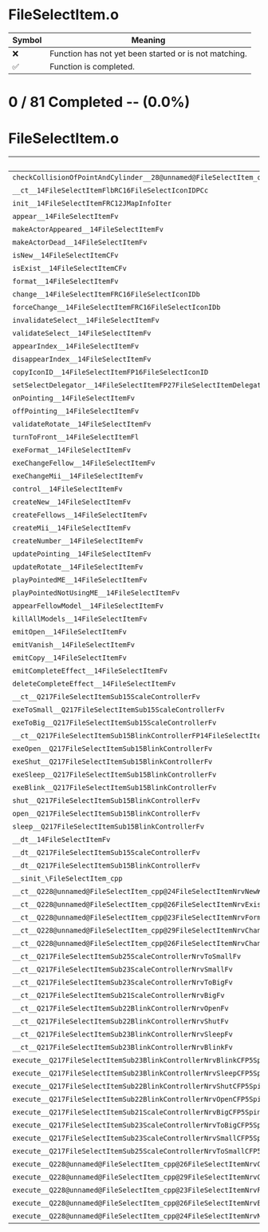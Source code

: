 # FileSelectItem.o
| Symbol | Meaning 
| ------------- | ------------- 
| :x: | Function has not yet been started or is not matching. 
| :white_check_mark: | Function is completed. 


# 0 / 81 Completed -- (0.0%)
# FileSelectItem.o
| Symbol | Decompiled? |
| ------------- | ------------- |
| `checkCollisionOfPointAndCylinder__28@unnamed@FileSelectItem_cpp@FRCQ29JGeometry8TVec3<f>RCQ29JGeometry8TVec3<f>RCQ29JGeometry8TVec3<f>f` | :x: |
| `__ct__14FileSelectItemFlbRC16FileSelectIconIDPCc` | :x: |
| `init__14FileSelectItemFRC12JMapInfoIter` | :x: |
| `appear__14FileSelectItemFv` | :x: |
| `makeActorAppeared__14FileSelectItemFv` | :x: |
| `makeActorDead__14FileSelectItemFv` | :x: |
| `isNew__14FileSelectItemCFv` | :x: |
| `isExist__14FileSelectItemCFv` | :x: |
| `format__14FileSelectItemFv` | :x: |
| `change__14FileSelectItemFRC16FileSelectIconIDb` | :x: |
| `forceChange__14FileSelectItemFRC16FileSelectIconIDb` | :x: |
| `invalidateSelect__14FileSelectItemFv` | :x: |
| `validateSelect__14FileSelectItemFv` | :x: |
| `appearIndex__14FileSelectItemFv` | :x: |
| `disappearIndex__14FileSelectItemFv` | :x: |
| `copyIconID__14FileSelectItemFP16FileSelectIconID` | :x: |
| `setSelectDelegator__14FileSelectItemFP27FileSelectItemDelegatorBase` | :x: |
| `onPointing__14FileSelectItemFv` | :x: |
| `offPointing__14FileSelectItemFv` | :x: |
| `validateRotate__14FileSelectItemFv` | :x: |
| `turnToFront__14FileSelectItemFl` | :x: |
| `exeFormat__14FileSelectItemFv` | :x: |
| `exeChangeFellow__14FileSelectItemFv` | :x: |
| `exeChangeMii__14FileSelectItemFv` | :x: |
| `control__14FileSelectItemFv` | :x: |
| `createNew__14FileSelectItemFv` | :x: |
| `createFellows__14FileSelectItemFv` | :x: |
| `createMii__14FileSelectItemFv` | :x: |
| `createNumber__14FileSelectItemFv` | :x: |
| `updatePointing__14FileSelectItemFv` | :x: |
| `updateRotate__14FileSelectItemFv` | :x: |
| `playPointedME__14FileSelectItemFv` | :x: |
| `playPointedNotUsingME__14FileSelectItemFv` | :x: |
| `appearFellowModel__14FileSelectItemFv` | :x: |
| `killAllModels__14FileSelectItemFv` | :x: |
| `emitOpen__14FileSelectItemFv` | :x: |
| `emitVanish__14FileSelectItemFv` | :x: |
| `emitCopy__14FileSelectItemFv` | :x: |
| `emitCompleteEffect__14FileSelectItemFv` | :x: |
| `deleteCompleteEffect__14FileSelectItemFv` | :x: |
| `__ct__Q217FileSelectItemSub15ScaleControllerFv` | :x: |
| `exeToSmall__Q217FileSelectItemSub15ScaleControllerFv` | :x: |
| `exeToBig__Q217FileSelectItemSub15ScaleControllerFv` | :x: |
| `__ct__Q217FileSelectItemSub15BlinkControllerFP14FileSelectItem` | :x: |
| `exeOpen__Q217FileSelectItemSub15BlinkControllerFv` | :x: |
| `exeShut__Q217FileSelectItemSub15BlinkControllerFv` | :x: |
| `exeSleep__Q217FileSelectItemSub15BlinkControllerFv` | :x: |
| `exeBlink__Q217FileSelectItemSub15BlinkControllerFv` | :x: |
| `shut__Q217FileSelectItemSub15BlinkControllerFv` | :x: |
| `open__Q217FileSelectItemSub15BlinkControllerFv` | :x: |
| `sleep__Q217FileSelectItemSub15BlinkControllerFv` | :x: |
| `__dt__14FileSelectItemFv` | :x: |
| `__dt__Q217FileSelectItemSub15ScaleControllerFv` | :x: |
| `__dt__Q217FileSelectItemSub15BlinkControllerFv` | :x: |
| `__sinit_\FileSelectItem_cpp` | :x: |
| `__ct__Q228@unnamed@FileSelectItem_cpp@24FileSelectItemNrvNewWaitFv` | :x: |
| `__ct__Q228@unnamed@FileSelectItem_cpp@26FileSelectItemNrvExistWaitFv` | :x: |
| `__ct__Q228@unnamed@FileSelectItem_cpp@23FileSelectItemNrvFormatFv` | :x: |
| `__ct__Q228@unnamed@FileSelectItem_cpp@29FileSelectItemNrvChangeFellowFv` | :x: |
| `__ct__Q228@unnamed@FileSelectItem_cpp@26FileSelectItemNrvChangeMiiFv` | :x: |
| `__ct__Q217FileSelectItemSub25ScaleControllerNrvToSmallFv` | :x: |
| `__ct__Q217FileSelectItemSub23ScaleControllerNrvSmallFv` | :x: |
| `__ct__Q217FileSelectItemSub23ScaleControllerNrvToBigFv` | :x: |
| `__ct__Q217FileSelectItemSub21ScaleControllerNrvBigFv` | :x: |
| `__ct__Q217FileSelectItemSub22BlinkControllerNrvOpenFv` | :x: |
| `__ct__Q217FileSelectItemSub22BlinkControllerNrvShutFv` | :x: |
| `__ct__Q217FileSelectItemSub23BlinkControllerNrvSleepFv` | :x: |
| `__ct__Q217FileSelectItemSub23BlinkControllerNrvBlinkFv` | :x: |
| `execute__Q217FileSelectItemSub23BlinkControllerNrvBlinkCFP5Spine` | :x: |
| `execute__Q217FileSelectItemSub23BlinkControllerNrvSleepCFP5Spine` | :x: |
| `execute__Q217FileSelectItemSub22BlinkControllerNrvShutCFP5Spine` | :x: |
| `execute__Q217FileSelectItemSub22BlinkControllerNrvOpenCFP5Spine` | :x: |
| `execute__Q217FileSelectItemSub21ScaleControllerNrvBigCFP5Spine` | :x: |
| `execute__Q217FileSelectItemSub23ScaleControllerNrvToBigCFP5Spine` | :x: |
| `execute__Q217FileSelectItemSub23ScaleControllerNrvSmallCFP5Spine` | :x: |
| `execute__Q217FileSelectItemSub25ScaleControllerNrvToSmallCFP5Spine` | :x: |
| `execute__Q228@unnamed@FileSelectItem_cpp@26FileSelectItemNrvChangeMiiCFP5Spine` | :x: |
| `execute__Q228@unnamed@FileSelectItem_cpp@29FileSelectItemNrvChangeFellowCFP5Spine` | :x: |
| `execute__Q228@unnamed@FileSelectItem_cpp@23FileSelectItemNrvFormatCFP5Spine` | :x: |
| `execute__Q228@unnamed@FileSelectItem_cpp@26FileSelectItemNrvExistWaitCFP5Spine` | :x: |
| `execute__Q228@unnamed@FileSelectItem_cpp@24FileSelectItemNrvNewWaitCFP5Spine` | :x: |
